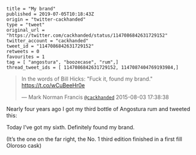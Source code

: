 ```
title = "My brand"
published = 2019-07-05T10:18:43Z
origin = "twitter-cackhanded"
type = "tweet"
original_url = "https://twitter.com/cackhanded/status/1147086842631729152"
twitter_account = "cackhanded"
tweet_id = "1147086842631729152"
retweets = 0
favourites = 1
tag = [ "angostura", "boozecase", "rum",]
thread_tweet_ids = [ 1147086842631729152, 1147087404769193984,]
```

> In the words of Bill Hicks: "Fuck it, found my brand." https://t.co/wCuBeeHr0e
> 
> — Mark Norman Francis [`@cackhanded`](https://twitter.com/cackhanded/status/628258689061928960) 2015-08-03 17:38:38

Nearly four years ago I got my third bottle of Angostura rum and tweeted this: 

Today I’ve got my sixth. Definitely found my brand. 

(It’s the one on the far right, the No. 1 third edition finished in a first fill Oloroso cask)

<p class='image'><img src='https://mnf.m17s.net/2019/07/05/D-tF6OWW4AAIF0x.jpg' alt=''></p>

